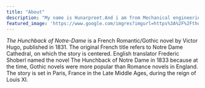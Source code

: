 ```yaml
---
title: "About"
description: "My name is Hunarpreet.And i am from Mechanical engineering branch."
featured_image: 'https://www.google.com/imgres?imgurl=https%3A%2F%2Fthumbs.dreamstime.com%2Fb%2Fbeautiful-sunset-over-water-tree-silhouette-nature-landscape-amazing-orange-yellow-sky-night-scene-wallpaper-birds-flying-154424473.jpg&imgrefurl=https%3A%2F%2Fwww.dreamstime.com%2Fphotos-images%2Fnature.html&tbnid=_VdFxedlzZyTaM&vet=12ahUKEwiwoJDR-YnuAhXaoksFHdJWAowQMygNegUIARDsAQ..i&docid=bH1YFPQkm85agM&w=800&h=572&q=nature%20images&ved=2ahUKEwiwoJDR-YnuAhXaoksFHdJWAowQMygNegUIARDsAQhttps://www.google.com/imgres?imgurl=https%3A%2F%2Fthumbs.dreamstime.com%2Fb%2Fbeautiful-sunset-over-water-tree-silhouette-nature-landscape-amazing-orange-yellow-sky-night-scene-wallpaper-birds-flying-154424473.jpg&imgrefurl=https%3A%2F%2Fwww.dreamstime.com%2Fphotos-images%2Fnature.html&tbnid=_VdFxedlzZyTaM&vet=12ahUKEwiwoJDR-YnuAhXaoksFHdJWAowQMygNegUIARDsAQ..i&docid=bH1YFPQkm85agM&w=800&h=572&q=nature%20images&ved=2ahUKEwiwoJDR-YnuAhXaoksFHdJWAowQMygNegUIARDsAQhttps://www.google.com/imgres?imgurl=https%3A%2F%2Fthumbs.dreamstime.com%2Fb%2Fbeautiful-sunset-over-water-tree-silhouette-nature-landscape-amazing-orange-yellow-sky-night-scene-wallpaper-birds-flying-154424473.jpg&imgrefurl=https%3A%2F%2Fwww.dreamstime.com%2Fphotos-images%2Fnature.html&tbnid=_VdFxedlzZyTaM&vet=12ahUKEwiwoJDR-YnuAhXaoksFHdJWAowQMygNegUIARDsAQ..i&docid=bH1YFPQkm85agM&w=800&h=572&q=nature%20images&ved=2ahUKEwiwoJDR-YnuAhXaoksFHdJWAowQMygNegUIARDsAQhttps://www.google.com/imgres?imgurl=https%3A%2F%2Fthumbs.dreamstime.com%2Fb%2Fbeautiful-sunset-over-water-tree-silhouette-nature-landscape-amazing-orange-yellow-sky-night-scene-wallpaper-birds-flying-154424473.jpg&imgrefurl=https%3A%2F%2Fwww.dreamstime.com%2Fphotos-images%2Fnature.html&tbnid=_VdFxedlzZyTaM&vet=12ahUKEwiwoJDR-YnuAhXaoksFHdJWAowQMygNegUIARDsAQ..i&docid=bH1YFPQkm85agM&w=800&h=572&q=nature%20images&ved=2ahUKEwiwoJDR-YnuAhXaoksFHdJWAowQMygNegUIARDsAQhttps://www.google.com/imgres?imgurl=https%3A%2F%2Fthumbs.dreamstime.com%2Fb%2Fbeautiful-sunset-over-water-tree-silhouette-nature-landscape-amazing-orange-yellow-sky-night-scene-wallpaper-birds-flying-154424473.jpg&imgrefurl=https%3A%2F%2Fwww.dreamstime.com%2Fphotos-images%2Fnature.html&tbnid=_VdFxedlzZyTaM&vet=12ahUKEwiwoJDR-YnuAhXaoksFHdJWAowQMygNegUIARDsAQ..i&docid=bH1YFPQkm85agM&w=800&h=572&q=nature%20images&ved=2ahUKEwiwoJDR-YnuAhXaoksFHdJWAowQMygNegUIARDsAQhttps://www.google.com/imgres?imgurl=https%3A%2F%2Fthumbs.dreamstime.com%2Fb%2Fbeautiful-sunset-over-water-tree-silhouette-nature-landscape-amazing-orange-yellow-sky-night-scene-wallpaper-birds-flying-154424473.jpg&imgrefurl=https%3A%2F%2Fwww.dreamstime.com%2Fphotos-images%2Fnature.html&tbnid=_VdFxedlzZyTaM&vet=12ahUKEwiwoJDR-YnuAhXaoksFHdJWAowQMygNegUIARDsAQ..i&docid=bH1YFPQkm85agM&w=800&h=572&q=nature%20images&ved=2ahUKEwiwoJDR-YnuAhXaoksFHdJWAowQMygNegUIARDsAQhttps://www.google.com/imgres?imgurl=https%3A%2F%2Fthumbs.dreamstime.com%2Fb%2Fbeautiful-sunset-over-water-tree-silhouette-nature-landscape-amazing-orange-yellow-sky-night-scene-wallpaper-birds-flying-154424473.jpg&imgrefurl=https%3A%2F%2Fwww.dreamstime.com%2Fphotos-images%2Fnature.html&tbnid=_VdFxedlzZyTaM&vet=12ahUKEwiwoJDR-YnuAhXaoksFHdJWAowQMygNegUIARDsAQ..i&docid=bH1YFPQkm85agM&w=800&h=572&q=nature%20images&ved=2ahUKEwiwoJDR-YnuAhXaoksFHdJWAowQMygNegUIARDsAQhttps://www.google.com/imgres?imgurl=https%3A%2F%2Fthumbs.dreamstime.com%2Fb%2Fbeautiful-sunset-over-water-tree-silhouette-nature-landscape-amazing-orange-yellow-sky-night-scene-wallpaper-birds-flying-154424473.jpg&imgrefurl=https%3A%2F%2Fwww.dreamstime.com%2Fphotos-images%2Fnature.html&tbnid=_VdFxedlzZyTaM&vet=12ahUKEwiwoJDR-YnuAhXaoksFHdJWAowQMygNegUIARDsAQ..i&docid=bH1YFPQkm85agM&w=800&h=572&q=nature%20images&ved=2ahUKEwiwoJDR-YnuAhXaoksFHdJWAowQMygNegUIARDsAQhttps://www.google.com/imgres?imgurl=https%3A%2F%2Fthumbs.dreamstime.com%2Fb%2Fbeautiful-sunset-over-water-tree-silhouette-nature-landscape-amazing-orange-yellow-sky-night-scene-wallpaper-birds-flying-154424473.jpg&imgrefurl=https%3A%2F%2Fwww.dreamstime.com%2Fphotos-images%2Fnature.html&tbnid=_VdFxedlzZyTaM&vet=12ahUKEwiwoJDR-YnuAhXaoksFHdJWAowQMygNegUIARDsAQ..i&docid=bH1YFPQkm85agM&w=800&h=572&q=nature%20images&ved=2ahUKEwiwoJDR-YnuAhXaoksFHdJWAowQMygNegUIARDsAQhttps://www.google.com/imgres?imgurl=https%3A%2F%2Fthumbs.dreamstime.com%2Fb%2Fbeautiful-sunset-over-water-tree-silhouette-nature-landscape-amazing-orange-yellow-sky-night-scene-wallpaper-birds-flying-154424473.jpg&imgrefurl=https%3A%2F%2Fwww.dreamstime.com%2Fphotos-images%2Fnature.html&tbnid=_VdFxedlzZyTaM&vet=12ahUKEwiwoJDR-YnuAhXaoksFHdJWAowQMygNegUIARDsAQ..i&docid=bH1YFPQkm85agM&w=800&h=572&q=nature%20images&ved=2ahUKEwiwoJDR-YnuAhXaoksFHdJWAowQMygNegUIARDsAQhttps://www.google.com/imgres?imgurl=https%3A%2F%2Fthumbs.dreamstime.com%2Fb%2Fbeautiful-sunset-over-water-tree-silhouette-nature-landscape-amazing-orange-yellow-sky-night-scene-wallpaper-birds-flying-154424473.jpg&imgrefurl=https%3A%2F%2Fwww.dreamstime.com%2Fphotos-images%2Fnature.html&tbnid=_VdFxedlzZyTaM&vet=12ahUKEwiwoJDR-YnuAhXaoksFHdJWAowQMygNegUIARDsAQ..i&docid=bH1YFPQkm85agM&w=800&h=572&q=nature%20images&ved=2ahUKEwiwoJDR-YnuAhXaoksFHdJWAowQMygNegUIARDsAQhttps://www.google.com/imgres?imgurl=https%3A%2F%2Fthumbs.dreamstime.com%2Fb%2Fbeautiful-sunset-over-water-tree-silhouette-nature-landscape-amazing-orange-yellow-sky-night-scene-wallpaper-birds-flying-154424473.jpg&imgrefurl=https%3A%2F%2Fwww.dreamstime.com%2Fphotos-images%2Fnature.html&tbnid=_VdFxedlzZyTaM&vet=12ahUKEwiwoJDR-YnuAhXaoksFHdJWAowQMygNegUIARDsAQ..i&docid=bH1YFPQkm85agM&w=800&h=572&q=nature%20images&ved=2ahUKEwiwoJDR-YnuAhXaoksFHdJWAowQMygNegUIARDsAQ'
---
```


_The Hunchback of Notre-Dame_ is a French Romantic/Gothic novel by Victor
Hugo, published in 1831.  The original French title refers to Notre Dame
Cathedral, on which the story is centered.  English translator Frederic
Shoberl named the novel The Hunchback of Notre Dame in 1833 because at the
time, Gothic novels were more popular than Romance novels in England.  The
story is set in Paris, France in the Late Middle Ages, during the reign of
Louis XI.
